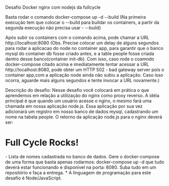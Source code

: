 Desafio Docker nginx com nodejs da fullcycle

Basta rodar o comando docker-compose up -d --build
(Na primeira execução tem que colocar o --build para buildar os containers, a partir da segunda execução não precisa usar - --build)

Após subir os containers com o comando acima, pode chamar a URL http://localhost:8080
(Obs. Precise colocar um delay de alguns segundos para rodar a aplicacao do node no container app, para garantir que o banco mysql do container db fosse criado antes, e a table people fosse criada dentro desse banco(container init-db). Com isso, caso rode o coamndo docker-compose citado acima e imediatamente tentar acessar a URL http://localhost:8080, pode obter um HTTP 502 - bad gateway server pois o container app,com a aplicação node ainda não subiu a aplicação. Caso isso ocorra, aguarde mais alguns segundos e tente invocar a URL novamente.)

Descrição do desafio:
Nesse desafio você colocará em prática o que aprendemos em relação a utilização do nginx como proxy reverso. A idéia principal é que quando um usuário acesse o nginx, o mesmo fará uma chamada em nossa aplicação node.js. Essa aplicação por sua vez adicionará um registro em nosso banco de dados mysql, cadastrando um nome na tabela people.
O retorno da aplicação node.js para o nginx deverá ser:
<h1>Full Cycle Rocks!</h1>
- Lista de nomes cadastrada no banco de dados.
Gere o docker-compose de uma forma que basta apenas rodarmos: docker-compose up -d que tudo deverá estar funcionando e disponível na porta: 8080.
Suba tudo em um repositório e faça a entrega.
* A linguagem de programação para este desafio é Node/JavaScript.
